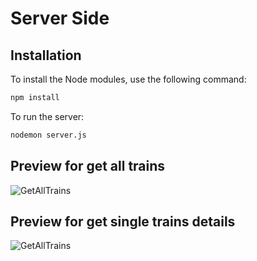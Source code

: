 # Server Side

## Installation

To install the Node modules, use the following command:

```bash
npm install
```


To run the server:

```bash
nodemon server.js
```

## Preview for get all trains

![GetAllTrains](https://res.cloudinary.com/dev6cpp4u/image/upload/v1686842606/getAllTrains_fdfxwd.png)


## Preview for get single trains details

![GetAllTrains]([https://res.cloudinary.com/dev6cpp4u/image/upload/v1686842606/getAllTrains_fdfxwd.png](https://res.cloudinary.com/dev6cpp4u/image/upload/v1686842606/getTrainDetails_ui24q9.png)https://res.cloudinary.com/dev6cpp4u/image/upload/v1686842606/getTrainDetails_ui24q9.png)

